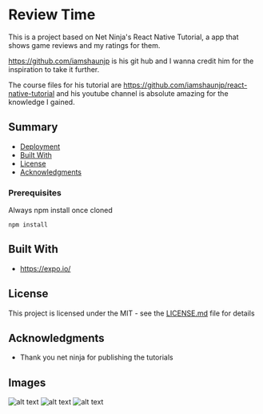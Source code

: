 # Review Time

This is a project based on Net Ninja's React Native Tutorial, a app that shows game reviews and my ratings for them.

https://github.com/iamshaunjp is his git hub and I wanna credit him for the inspiration to take it further. 

The course files for his tutorial are https://github.com/iamshaunjp/react-native-tutorial and his youtube channel is absolute amazing
for the knowledge I gained. 



## Summary

  - [Deployment](#deployment)
  - [Built With](#built-with)
  - [License](#license)
  - [Acknowledgments](#acknowledgments)


### Prerequisites

Always npm install once cloned

    npm install


## Built With

  - https://expo.io/



## License

This project is licensed under the MIT - see the [LICENSE.md](LICENSE.md) file for
details

## Acknowledgments

  - Thank you net ninja for publishing the tutorials
  
## Images 

![alt text](https://developerdiaz.dev/img/portfolio-01.jpg)
![alt text](https://developerdiaz.dev/img/portfolio-details.jpg)
![alt text](https://developerdiaz.dev/img/portfolio-details2.jpg)

